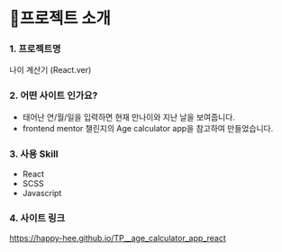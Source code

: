# 📌프로젝트 소개

### 1. 프로젝트명

나이 계산기 (React.ver)

### 2. 어떤 사이트 인가요?

- 태어난 연/월/일을 입력하면 현재 만나이와 지난 날을 보여줍니다.
- frontend mentor 챌린지의 Age calculator app을 참고하여 만들었습니다.

### 3. 사용 Skill

- React
- SCSS
- Javascript

### 4. 사이트 링크

https://happy-hee.github.io/TP__age_calculator_app_react
